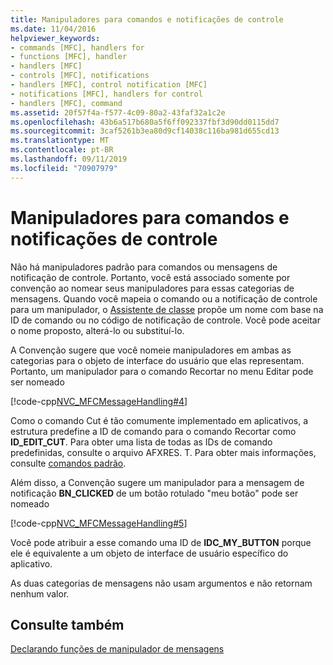 ```yaml
---
title: Manipuladores para comandos e notificações de controle
ms.date: 11/04/2016
helpviewer_keywords:
- commands [MFC], handlers for
- functions [MFC], handler
- handlers [MFC]
- controls [MFC], notifications
- handlers [MFC], control notification [MFC]
- notifications [MFC], handlers for control
- handlers [MFC], command
ms.assetid: 20f57f4a-f577-4c09-80a2-43faf32a1c2e
ms.openlocfilehash: 43b6a517b680a5f6ff092337fbf3d90dd0115dd7
ms.sourcegitcommit: 3caf5261b3ea80d9cf14038c116ba981d655cd13
ms.translationtype: MT
ms.contentlocale: pt-BR
ms.lasthandoff: 09/11/2019
ms.locfileid: "70907979"
---
```

# <a name="handlers-for-commands-and-control-notifications"></a>Manipuladores para comandos e notificações de controle

Não há manipuladores padrão para comandos ou mensagens de notificação de controle. Portanto, você está associado somente por convenção ao nomear seus manipuladores para essas categorias de mensagens. Quando você mapeia o comando ou a notificação de controle para um manipulador, o [Assistente de classe](reference/mfc-class-wizard.md) propõe um nome com base na ID de comando ou no código de notificação de controle. Você pode aceitar o nome proposto, alterá-lo ou substituí-lo.

A Convenção sugere que você nomeie manipuladores em ambas as categorias para o objeto de interface do usuário que elas representam. Portanto, um manipulador para o comando Recortar no menu Editar pode ser nomeado

[!code-cpp[NVC_MFCMessageHandling#4](../mfc/codesnippet/cpp/handlers-for-commands-and-control-notifications_1.h)]

Como o comando Cut é tão comumente implementado em aplicativos, a estrutura predefine a ID de comando para o comando Recortar como **ID_EDIT_CUT**. Para obter uma lista de todas as IDs de comando predefinidas, consulte o arquivo AFXRES. T. Para obter mais informações, consulte [comandos padrão](../mfc/standard-commands.md).

Além disso, a Convenção sugere um manipulador para a mensagem de notificação **BN_CLICKED** de um botão rotulado "meu botão" pode ser nomeado

[!code-cpp[NVC_MFCMessageHandling#5](../mfc/codesnippet/cpp/handlers-for-commands-and-control-notifications_2.h)]

Você pode atribuir a esse comando uma ID de **IDC_MY_BUTTON** porque ele é equivalente a um objeto de interface de usuário específico do aplicativo.

As duas categorias de mensagens não usam argumentos e não retornam nenhum valor.

## <a name="see-also"></a>Consulte também

[Declarando funções de manipulador de mensagens](../mfc/declaring-message-handler-functions.md)
